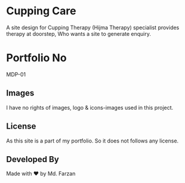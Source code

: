 # Cupping Care
A site design for Cupping Therapy (Hijma Therapy) specialist provides therapy at doorstep, Who wants a site to generate enquiry.

# Portfolio No
MDP-01

## Images
I have no rights of images, logo & icons-images used in this project.

## License
As this site is a part of my portfolio. So it does not follows any license.

## Developed By
Made with ❤️ by Md. Farzan